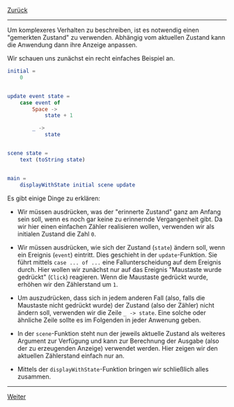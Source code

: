[Zurück](Pendulum.md)

---

Um komplexeres Verhalten zu beschreiben, ist es notwendig einen "gemerkten Zustand" zu verwenden.
Abhängig vom aktuellen Zustand kann die Anwendung dann ihre Anzeige anpassen.

Wir schauen uns zunächst ein recht einfaches Beispiel an.

```elm
initial =
    0


update event state =
    case event of
        Space ->
            state + 1

        _ ->
            state


scene state =
    text (toString state)


main =
    displayWithState initial scene update
```

Es gibt einige Dinge zu erklären:

* Wir müssen ausdrücken, was der "erinnerte Zustand" ganz am Anfang sein soll, wenn es noch gar keine zu erinnernde Vergangenheit gibt.
Da wir hier einen einfachen Zähler realisieren wollen, verwenden wir als initialen Zustand die Zahl `0`.

* Wir müssen ausdrücken, wie sich der Zustand (`state`) ändern soll, wenn ein Ereignis (`event`) eintritt.
Dies geschieht in der `update`-Funktion.
Sie führt mittels `case ... of ...` eine Fallunterscheidung auf dem Ereignis durch.
Hier wollen wir zunächst nur auf das Ereignis "Maustaste wurde gedrückt" (`Click`) reagieren.
Wenn die Maustaste gedrückt wurde, erhöhen wir den Zählerstand um `1`.

* Um auszudrücken, dass sich in jedem anderen Fall (also, falls die Maustaste nicht gedrückt wurde) der Zustand (also der Zähler) nicht ändern soll, verwenden wir die Zeile `_ -> state`.
Eine solche oder ähnliche Zeile sollte es im Folgenden in jeder Anwenung geben.

* In der `scene`-Funktion steht nun der jeweils aktuelle Zustand als weiteres Argument zur Verfügung und kann zur Berechnung der Ausgabe (also der zu erzeugenden Anzeige) verwendet werden.
Hier zeigen wir den aktuellen Zählerstand einfach nur an.

* Mittels der `displayWithState`-Funktion bringen wir schließlich alles zusammen.

---

[Weiter](Counter.md)
